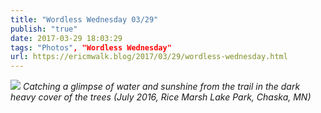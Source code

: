 ```yaml
---
title: "Wordless Wednesday 03/29"
publish: "true"
date: 2017-03-29 18:03:29
tags: "Photos", "Wordless Wednesday"
url: https://ericmwalk.blog/2017/03/29/wordless-wednesday.html
---
```


![](https://ericmwalk.blog/uploads/2022/6ade5e5d35.jpg)
*Catching a glimpse of water and sunshine from the trail in the dark heavy cover of the trees (July 2016, Rice Marsh Lake Park, Chaska, MN)*